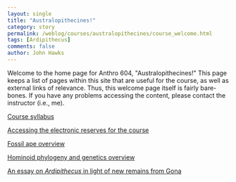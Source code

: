 ```yaml
---
layout: single 
title: "Australopithecines!" 
category: story
permalink: /weblog/courses/australopithecines/course_welcome.html
tags: [Ardipithecus] 
comments: false 
author: John Hawks 
---
```



<p>
Welcome to the home page for Anthro 604, "Australopithecines!" This page keeps a list of pages within this site that are useful for the course, as well as external links of relevance. Thus, this welcome page itself is fairly bare-bones. If you have any problems accessing the content, please contact the instructor (i.e., me). 
</p>

<p>
<a href="/~hawks/courses/australopithecines/syllabus_australopithecines.pdf">Course syllabus</a>
</p>

<p>
<a href="http://www.library.wisc.edu/reserves">Accessing the electronic reserves for the course</a>
</p>

<p>
<a href="weblog/fossils/apes/fossil_ape_overview.html">Fossil ape overview</a>
</p>

<p>
<a href="weblog/topics/phylogeny/hominoid_phylogeny/hominoid_phylogeny_overview.html">Hominoid phylogeny and genetics overview</a>
</p>

<p>
<a href="weblog/reviews/early_hominids/semaw_gona_ardipithecus_2005.html">An essay on <i>Ardipithecus</i> in light of new remains from Gona</a>
</p>



